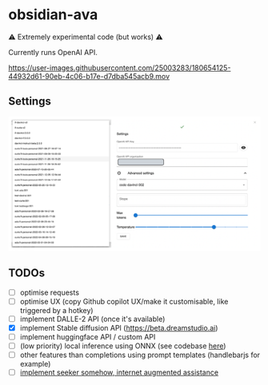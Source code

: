 # obsidian-ava


⚠️ Extremely experimental code (but works) ⚠️

Currently runs OpenAI API.

https://user-images.githubusercontent.com/25003283/180654125-44932d61-90eb-4c06-b17e-d7dba545acb9.mov

## Settings

![settings](./docs/settings.png)

## TODOs

- [ ] optimise requests
- [ ] optimise UX (copy Github copilot UX/make it customisable, like triggered by a hotkey)
- [ ] implement DALLE-2 API (once it's available)
- [x] implement Stable diffusion API (https://beta.dreamstudio.ai)
- [ ] implement huggingface API / custom API
- [ ] (low priority) local inference using ONNX (see codebase [here](https://github.com/louis030195/obsidian-search/blob/master/Settings.tsx))
- [ ] other features than completions using prompt templates (handlebarjs for example)
- [ ] [implement seeker somehow, internet augmented assistance](https://louis030195.medium.com/deploy-seeker-search-augmented-conversational-ai-on-kubernetes-in-5-minutes-81a61aa4e749)
